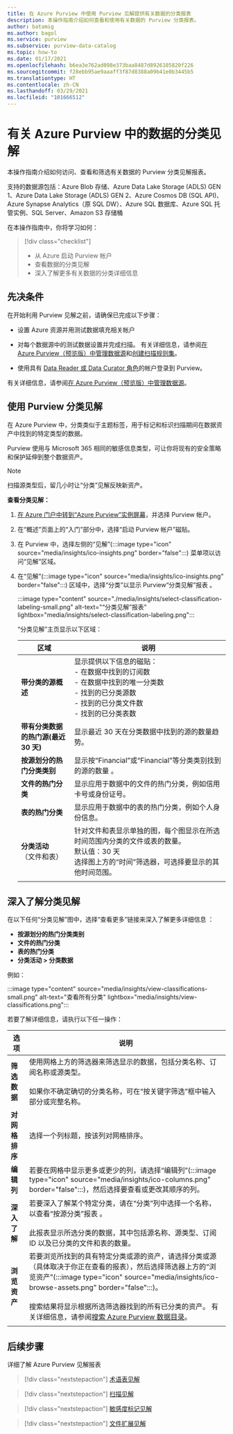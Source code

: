 ```yaml
---
title: 在 Azure Purview 中使用 Purview 见解提供有关数据的分类报表
description: 本操作指南介绍如何查看和使用有关数据的 Purview 分类报表。
author: batamig
ms.author: bagol
ms.service: purview
ms.subservice: purview-data-catalog
ms.topic: how-to
ms.date: 01/17/2021
ms.openlocfilehash: b6ea3e762ad098e373baa8487d8926105820f226
ms.sourcegitcommit: f28ebb95ae9aaaff3f87d8388a09b41e0b3445b5
ms.translationtype: HT
ms.contentlocale: zh-CN
ms.lasthandoff: 03/29/2021
ms.locfileid: "101666512"
---
```

# <a name="classification-insights-about-your-data-from-azure-purview"></a>有关 Azure Purview 中的数据的分类见解

本操作指南介绍如何访问、查看和筛选有关数据的 Purview 分类见解报表。

支持的数据源包括：Azure Blob 存储、Azure Data Lake Storage (ADLS) GEN 1、Azure Data Lake Storage (ADLS) GEN 2、Azure Cosmos DB (SQL API)、Azure Synapse Analytics（原 SQL DW）、Azure SQL 数据库、Azure SQL 托管实例、SQL Server、Amazon S3 存储桶

在本操作指南中，你将学习如何：

> [!div class="checklist"]
> - 从 Azure 启动 Purview 帐户
> - 查看数据的分类见解
> - 深入了解更多有关数据的分类详细信息

## <a name="prerequisites"></a>先决条件

在开始利用 Purview 见解之前，请确保已完成以下步骤：

- 设置 Azure 资源并用测试数据填充相关帐户

- 对每个数据源中的测试数据设置并完成扫描。 有关详细信息，请参阅[在 Azure Purview（预览版）中管理数据源](manage-data-sources.md)和[创建扫描规则集](create-a-scan-rule-set.md)。

- 使用具有 [Data Reader 或 Data Curator 角色](catalog-permissions.md#azure-purviews-pre-defined-data-plane-roles)的帐户登录到 Purview。

有关详细信息，请参阅[在 Azure Purview（预览版）中管理数据源](manage-data-sources.md)。

## <a name="use-purview-classification-insights"></a>使用 Purview 分类见解

在 Azure Purview 中，分类类似于主题标签，用于标记和标识扫描期间在数据资产中找到的特定类型的数据。

Purview 使用与 Microsoft 365 相同的敏感信息类型，可让你将现有的安全策略和保护延伸到整个数据资产。

> [!NOTE]
> 扫描源类型后，留几小时让“分类”见解反映新资产。

**查看分类见解：**

1. [在 Azure 门户中转到“Azure Purview”实例屏幕](https://aka.ms/purviewportal)，并选择 Purview 帐户。

1. 在“概述”页面上的“入门”部分中，选择“启动 Purview 帐户”磁贴。  

1. 在 Purview 中，选择左侧的“见解”(:::image type="icon" source="media/insights/ico-insights.png" border="false":::) 菜单项以访问“见解”区域。

1. 在“见解”(:::image type="icon" source="media/insights/ico-insights.png" border="false":::) 区域中，选择“分类”以显示 Purview“分类见解”报表  。

   :::image type="content" source="./media/insights/select-classification-labeling-small.png" alt-text="“分类见解”报表" lightbox="media/insights/select-classification-labeling.png":::

   “分类见解”主页显示以下区域：

   |区域  |说明  |
   |---------|---------|
   |**带分类的源概述**     |显示提供以下信息的磁贴： <br>- 在数据中找到的订阅数 <br>- 在数据中找到的唯一分类数 <br>- 找到的已分类源数 <br>- 找到的已分类文件数 <br>- 找到的已分类表数         |
   |**带有分类数据的热门源(最近 30 天)**     |显示最近 30 天在分类数据中找到的源的数量趋势。            |
   |**按源划分的热门分类类别**     |显示按“Financial”或“Financial”等分类类别找到的源的数量 。      |
   |**文件的热门分类**     |显示应用于数据中的文件的热门分类，例如信用卡号或身份证号。         |
   |**表的热门分类**     | 显示应用于数据中的表的热门分类，例如个人身份信息。 |   
   |  **分类活动** <br>（文件和表） |  针对文件和表显示单独的图，每个图显示在所选时间范围内分类的文件或表的数量。 <br>默认值：30 天<br>选择图上方的“时间”筛选器，可选择要显示的其他时间范围。    |
   |    |    |

## <a name="classification-insights-drilldown"></a>深入了解分类见解

在以下任何“分类见解”图中，选择“查看更多”链接来深入了解更多详细信息 ：

- **按源划分的热门分类类别**
- **文件的热门分类**
- **表的热门分类**
- **分类活动 > 分类数据**

例如：

:::image type="content" source="media/insights/view-classifications-small.png" alt-text="查看所有分类" lightbox="media/insights/view-classifications.png":::

若要了解详细信息，请执行以下任一操作：

|选项  |说明  |
|---------|---------|
|**筛选数据**     |  使用网格上方的筛选器来筛选显示的数据，包括分类名称、订阅名称或源类型。 <br><br>如果你不确定确切的分类名称，可在“按关键字筛选”框中输入部分或完整名称。       |
|**对网格排序** |选择一个列标题，按该列对网格排序。 | 
|**编辑列**     |  若要在网格中显示更多或更少的列，请选择“编辑列”(:::image type="icon" source="media/insights/ico-columns.png" border="false":::)，然后选择要查看或更改其顺序的列。   |
|**深入了解**     | 若要深入了解某个特定分类，请在“分类”列中选择一个名称，以查看“按源分类”报表 。 <br><br>此报表显示所选分类的数据，其中包括源名称、源类型、订阅 ID 以及已分类的文件和表的数量。      |
|**浏览资产**     |  若要浏览所找到的具有特定分类或源的资产，请选择分类或源（具体取决于你正在查看的报表），然后选择筛选器上方的“浏览资产”(:::image type="icon" source="media/insights/ico-browse-assets.png" border="false":::)。 <br><br>搜索结果将显示根据所选筛选器找到的所有已分类的资产。  有关详细信息，请参阅[搜索 Azure Purview 数据目录](how-to-search-catalog.md)。       |
| | |

## <a name="next-steps"></a>后续步骤

详细了解 Azure Purview 见解报表
> [!div class="nextstepaction"]
> [术语表见解](glossary-insights.md)

> [!div class="nextstepaction"]
> [扫描见解](scan-insights.md)

> [!div class="nextstepaction"]
> [敏感度标记见解](./sensitivity-insights.md)

> [!div class="nextstepaction"]
> [文件扩展见解](file-extension-insights.md)